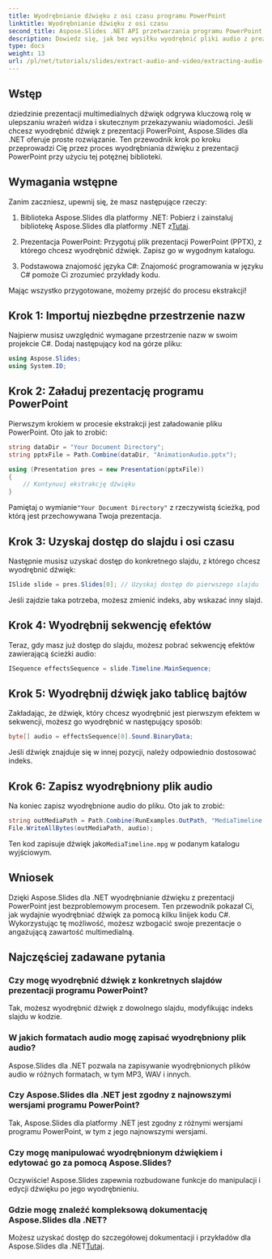 ```yaml
---
title: Wyodrębnianie dźwięku z osi czasu programu PowerPoint
linktitle: Wyodrębnianie dźwięku z osi czasu
second_title: Aspose.Slides .NET API przetwarzania programu PowerPoint
description: Dowiedz się, jak bez wysiłku wyodrębnić pliki audio z prezentacji PowerPoint za pomocą Aspose.Slides dla .NET. Ten przewodnik krok po kroku zawiera jasne instrukcje.
type: docs
weight: 13
url: /pl/net/tutorials/slides/extract-audio-and-video/extracting-audio-from-timeline/
---
```

## Wstęp

dziedzinie prezentacji multimedialnych dźwięk odgrywa kluczową rolę w ulepszaniu wrażeń widza i skutecznym przekazywaniu wiadomości. Jeśli chcesz wyodrębnić dźwięk z prezentacji PowerPoint, Aspose.Slides dla .NET oferuje proste rozwiązanie. Ten przewodnik krok po kroku przeprowadzi Cię przez proces wyodrębniania dźwięku z prezentacji PowerPoint przy użyciu tej potężnej biblioteki.

## Wymagania wstępne

Zanim zaczniesz, upewnij się, że masz następujące rzeczy:

1.  Biblioteka Aspose.Slides dla platformy .NET: Pobierz i zainstaluj bibliotekę Aspose.Slides dla platformy .NET z[Tutaj](https://releases.aspose.com/slides/net/).

2. Prezentacja PowerPoint: Przygotuj plik prezentacji PowerPoint (PPTX), z którego chcesz wyodrębnić dźwięk. Zapisz go w wygodnym katalogu.

3. Podstawowa znajomość języka C#: Znajomość programowania w języku C# pomoże Ci zrozumieć przykłady kodu.

Mając wszystko przygotowane, możemy przejść do procesu ekstrakcji!

## Krok 1: Importuj niezbędne przestrzenie nazw

Najpierw musisz uwzględnić wymagane przestrzenie nazw w swoim projekcie C#. Dodaj następujący kod na górze pliku:

```csharp
using Aspose.Slides;
using System.IO;
```

## Krok 2: Załaduj prezentację programu PowerPoint

Pierwszym krokiem w procesie ekstrakcji jest załadowanie pliku PowerPoint. Oto jak to zrobić:

```csharp
string dataDir = "Your Document Directory";
string pptxFile = Path.Combine(dataDir, "AnimationAudio.pptx");

using (Presentation pres = new Presentation(pptxFile))
{
    // Kontynuuj ekstrakcję dźwięku
}
```

 Pamiętaj o wymianie`"Your Document Directory"` z rzeczywistą ścieżką, pod którą jest przechowywana Twoja prezentacja.

## Krok 3: Uzyskaj dostęp do slajdu i osi czasu

Następnie musisz uzyskać dostęp do konkretnego slajdu, z którego chcesz wyodrębnić dźwięk:

```csharp
ISlide slide = pres.Slides[0]; // Uzyskaj dostęp do pierwszego slajdu
```

Jeśli zajdzie taka potrzeba, możesz zmienić indeks, aby wskazać inny slajd.

## Krok 4: Wyodrębnij sekwencję efektów

Teraz, gdy masz już dostęp do slajdu, możesz pobrać sekwencję efektów zawierającą ścieżki audio:

```csharp
ISequence effectsSequence = slide.Timeline.MainSequence;
```

## Krok 5: Wyodrębnij dźwięk jako tablicę bajtów

Zakładając, że dźwięk, który chcesz wyodrębnić jest pierwszym efektem w sekwencji, możesz go wyodrębnić w następujący sposób:

```csharp
byte[] audio = effectsSequence[0].Sound.BinaryData;
```

Jeśli dźwięk znajduje się w innej pozycji, należy odpowiednio dostosować indeks.

## Krok 6: Zapisz wyodrębniony plik audio

Na koniec zapisz wyodrębnione audio do pliku. Oto jak to zrobić:

```csharp
string outMediaPath = Path.Combine(RunExamples.OutPath, "MediaTimeline.mpg");
File.WriteAllBytes(outMediaPath, audio);
```

 Ten kod zapisuje dźwięk jako`MediaTimeline.mpg` w podanym katalogu wyjściowym.

## Wniosek

Dzięki Aspose.Slides dla .NET wyodrębnianie dźwięku z prezentacji PowerPoint jest bezproblemowym procesem. Ten przewodnik pokazał Ci, jak wydajnie wyodrębniać dźwięk za pomocą kilku linijek kodu C#. Wykorzystując tę możliwość, możesz wzbogacić swoje prezentacje o angażującą zawartość multimedialną.

## Najczęściej zadawane pytania

### Czy mogę wyodrębnić dźwięk z konkretnych slajdów prezentacji programu PowerPoint?

Tak, możesz wyodrębnić dźwięk z dowolnego slajdu, modyfikując indeks slajdu w kodzie.

### W jakich formatach audio mogę zapisać wyodrębniony plik audio?

Aspose.Slides dla .NET pozwala na zapisywanie wyodrębnionych plików audio w różnych formatach, w tym MP3, WAV i innych.

### Czy Aspose.Slides dla .NET jest zgodny z najnowszymi wersjami programu PowerPoint?

Tak, Aspose.Slides dla platformy .NET jest zgodny z różnymi wersjami programu PowerPoint, w tym z jego najnowszymi wersjami.

### Czy mogę manipulować wyodrębnionym dźwiękiem i edytować go za pomocą Aspose.Slides?

Oczywiście! Aspose.Slides zapewnia rozbudowane funkcje do manipulacji i edycji dźwięku po jego wyodrębnieniu.

### Gdzie mogę znaleźć kompleksową dokumentację Aspose.Slides dla .NET?

 Możesz uzyskać dostęp do szczegółowej dokumentacji i przykładów dla Aspose.Slides dla .NET[Tutaj](https://reference.aspose.com/slides/net/).
